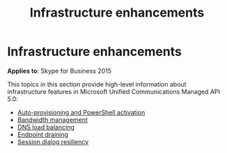 ﻿---
title: Infrastructure enhancements
TOCTitle: Infrastructure enhancements
ms:assetid: 2b35f0bf-ab8b-4a69-abca-f687cbec6639
ms:mtpsurl: https://msdn.microsoft.com/library/Dn465928(v=office.16)
ms:contentKeyID: 65239809
ms.date: 07/27/2015
mtps_version: v=office.16
---

# Infrastructure enhancements

**Applies to**: Skype for Business 2015

This topics in this section provide high-level information about infrastructure features in Microsoft Unified Communications Managed API 5.0:

- [Auto-provisioning and PowerShell activation](auto-provisioning-and-powershell-activation.md)
- [Bandwidth management](bandwidth-management.md)
- [DNS load balancing](dns-load-balancing.md)
- [Endpoint draining](endpoint-draining.md)
- [Session dialog resiliency](session-dialog-resiliency.md)

